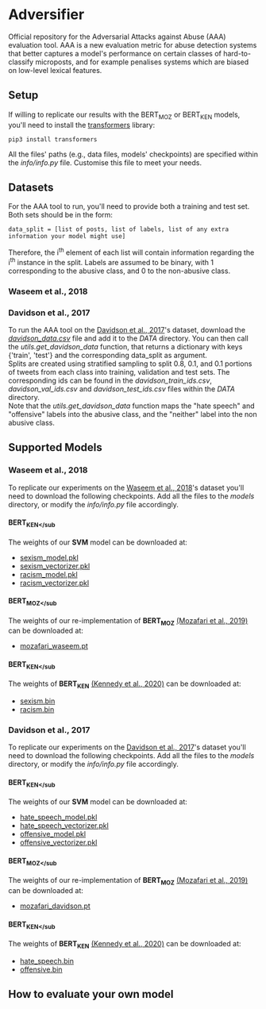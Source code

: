 # Adversifier

Official repository for the Adversarial Attacks against Abuse (AAA) evaluation tool. AAA is a new evaluation metric for abuse detection systems that better captures a model's performance on certain classes of hard-to-classify microposts, and for example penalises systems which are biased on low-level lexical features.

## Setup
<!-- Add other requirements: nltk, sklearn -->
<!-- In order to run the AAA benchmark, you need to download the ORG dataset. The ids of the tweets included in the dataset are listed in _DATA/org_ids.tsv_. After downloading the tweets, put them into a tab-separated file (_DATA/org.tsv_). Each line should contain the tweet id followed by the content of the tweet. -->
If willing to replicate our results with the BERT<sub>MOZ</sub> or BERT<sub>KEN</sub> models, you'll need to install the [transformers](https://huggingface.co/transformers/) library:
```
pip3 install transformers
```
All the files' paths (e.g., data files, models' checkpoints) are specified within the _info/info.py_ file. Customise this file to meet your needs.

## Datasets
For the AAA tool to run, you'll need to provide both a training and test set. Both sets should be in the form:
```
data_split = [list of posts, list of labels, list of any extra information your model might use]
```
Therefore,  the i<sup>th</sup> element of each list will contain information regarding the i<sup>th</sup> instance in the split.
Labels are assumed to be binary, with 1 corresponding to the abusive class, and 0 to the non-abusive class.

### Waseem et al., 2018 ###
<!-- To replicate our experiments on the [Waseem et al., 2018](https://link.springer.com/chapter/10.1007/978-3-319-78583-7_3)'s dataset,  -->

### Davidson et al., 2017 ###
To run the AAA tool on the [Davidson et al., 2017](https://ojs.aaai.org/index.php/ICWSM/article/view/14955)'s dataset, download the [_davidson_data.csv_](https://raw.githubusercontent.com/t-davidson/hate-speech-and-offensive-language/master/data/labeled_data.csv) file and add it to the _DATA_ directory. You can then call the _utils.get_davidson_data_ function, that returns a dictionary with keys {'train', 'test'} and the corresponding data_split as argument.<br/>
Splits are created using stratified sampling to split 0.8, 0.1, and 0.1 portions of tweets from each class into training, validation and test sets. The corresponding ids can be found in the _davidson_train_ids.csv_, _davidson_val_ids.csv_ and _davidson_test_ids.csv_ files within the _DATA_ directory.<br/>
Note that the _utils.get_davidson_data_ function maps the "hate speech" and "offensive" labels into the abusive class, and the "neither" label into the non abusive class.

## Supported Models

### Waseem et al., 2018 ###
To replicate our experiments on the [Waseem et al., 2018](https://link.springer.com/chapter/10.1007/978-3-319-78583-7_3)'s dataset you'll need to download the following checkpoints. Add all the files to the _models_ directory, or modify the _info/info.py_ file accordingly.

#### BERT<sub>KEN</sub ####
The weights of our **SVM** model can be downloaded at:
* [sexism_model.pkl]()
* [sexism_vectorizer.pkl]()
* [racism_model.pkl]()
* [racism_vectorizer.pkl]()

#### BERT<sub>MOZ</sub ####
The weights of our re-implementation of **BERT<sub>MOZ</sub>** [(Mozafari et al., 2019)]() can be downloaded at:
* [mozafari_waseem.pt]()

#### BERT<sub>KEN</sub ####
The weights of **BERT<sub>KEN</sub>** [(Kennedy et al., 2020)](https://arxiv.org/pdf/2005.02439.pdf) can be downloaded at:
* [sexism.bin]()
* [racism.bin]()

### Davidson et al., 2017 ###
To replicate our experiments on the [Davidson et al., 2017](https://ojs.aaai.org/index.php/ICWSM/article/view/14955)'s dataset you'll need to download the following checkpoints. Add all the files to the _models_ directory, or modify the _info/info.py_ file accordingly.

#### BERT<sub>KEN</sub ####
The weights of our **SVM** model can be downloaded at:
* [hate_speech_model.pkl]()
* [hate_speech_vectorizer.pkl]()
* [offensive_model.pkl]()
* [offensive_vectorizer.pkl]()

#### BERT<sub>MOZ</sub ####
The weights of our re-implementation of **BERT<sub>MOZ</sub>** [(Mozafari et al., 2019)]() can be downloaded at:
* [mozafari_davidson.pt]()

#### BERT<sub>KEN</sub ####
The weights of **BERT<sub>KEN</sub>** [(Kennedy et al., 2020)](https://arxiv.org/pdf/2005.02439.pdf) can be downloaded at:
* [hate_speech.bin]()
* [offensive.bin]()

## How to evaluate your own model